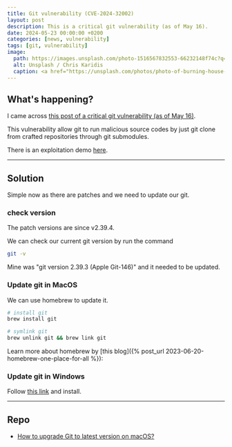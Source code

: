```yaml
---
title: Git vulnerability (CVE-2024-32002)
layout: post
description: This is a critical git vulnerability (as of May 16).
date: 2024-05-23 00:00:00 +0200
categories: [news, vulnerability]
tags: [git, vulnerability]
image:
  path: https://images.unsplash.com/photo-1516567832553-66232148f74c?q=80&w=1932&auto=format&fit=crop&ixlib=rb-4.0.3&ixid=M3wxMjA3fDB8MHxwaG90by1wYWdlfHx8fGVufDB8fHx8fA%3D%3D
  alt: Unsplash / Chris Karidis
  caption: <a href="https://unsplash.com/photos/photo-of-burning-house-near-trees-3GWLv30smng">Unsplash / Chris Karidis</a>
---
```


## What's happening?

I came across [this post of a critical git vulnerability (as of May 16)](https://www.helpnetsecurity.com/2024/05/16/git-cve-2024-32002/).

This vulnerability allow git to run malicious source codes by just git clone from crafted repositories through git submodules.

There is an exploitation demo [here](https://github.com/safebuffer/CVE-2024-32002).

---

## Solution

Simple now as there are patches and we need to update our git.

### check version

The patch versions are since v2.39.4.

We can check our current git version by run the command

```sh
git -v
```

Mine was "git version 2.39.3 (Apple Git-146)" and it needed to be updated.

### Update git in MacOS

We can use homebrew to update it.

```sh
# install git
brew install git

# symlink git 
brew unlink git && brew link git
```

Learn more about homebrew by [this blog]({% post_url 2023-06-20-homebrew-one-place-for-all %}):

### Update git in Windows

Follow [this link](https://git-scm.com/download/win) and install.

---

## Repo

- [How to upgrade Git to latest version on macOS?](https://stackoverflow.com/questions/8957862/how-to-upgrade-git-to-latest-version-on-macos)
